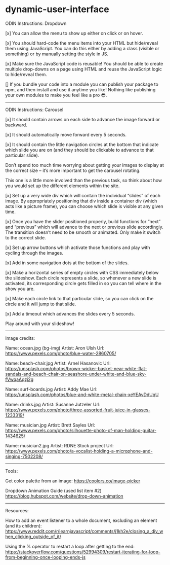 # dynamic-user-interface

ODIN Instructions: Dropdown

[x] You can allow the menu to show up either on click or on hover.

[x] You should hard-code the menu items into your HTML but hide/reveal them using JavaScript. You can do this either by adding a class (visible or something) or by manually setting the style in JS.

[x] Make sure the JavaScript code is reusable! You should be able to create multiple drop-downs on a page using HTML and reuse the JavaScript logic to hide/reveal them.

[] If you bundle your code into a module you can publish your package to npm, and then install and use it anytime you like! Nothing like publishing your own modules to make you feel like a pro 😎.

---

ODIN Instructions: Carousel

[x] It should contain arrows on each side to advance the image forward or backward.

[x] It should automatically move forward every 5 seconds.

[x] It should contain the little navigation circles at the bottom that indicate which slide you are on (and they should be clickable to advance to that particular slide).

Don’t spend too much time worrying about getting your images to display at the correct size – it’s more important to get the carousel rotating.

This one is a little more involved than the previous task, so think about how you would set up the different elements within the site.

[x] Set up a very wide div which will contain the individual “slides” of each image. By appropriately positioning that div inside a container div (which acts like a picture frame), you can choose which slide is visible at any given time.

[x] Once you have the slider positioned properly, build functions for “next” and “previous” which will advance to the next or previous slide accordingly. The transition doesn’t need to be smooth or animated. Only make it switch to the correct slide.

[x] Set up arrow buttons which activate those functions and play with cycling through the images.

[x] Add in some navigation dots at the bottom of the slides.

[x] Make a horizontal series of empty circles with CSS immediately below the slideshow. Each circle represents a slide, so whenever a new slide is activated, its corresponding circle gets filled in so you can tell where in the show you are.

[x] Make each circle link to that particular slide, so you can click on the circle and it will jump to that slide.

[x] Add a timeout which advances the slides every 5 seconds.

Play around with your slideshow!

---

Image credits:

Name: ocean.jpg (bg-img)
Artist: Aron Ulsh
Url: https://www.pexels.com/photo/blue-water-2860705/

Name: beach-chair.jpg
Artist: Arnel Hasanovic
Url: https://unsplash.com/photos/brown-wicker-basket-near-white-flat-sandals-and-beach-chair-on-seashore-under-white-and-blue-sky-fVwqaAqzj2g

Name: surf-boards.jpg
Artist: Addy Mae
Url: https://unsplash.com/photos/blue-and-white-metal-chain-xeYEAvDdUqU

Name: drinks.jpg
Artist: Susanne Jutzeler
Url: https://www.pexels.com/photo/three-assorted-fruit-juice-in-glasses-1233319/

Name: musician.jpg
Artist: Brett Sayles
Url: https://www.pexels.com/photo/silhouette-photo-of-man-holding-guitar-1434625/

Name: musician2.jpg
Artist: RDNE Stock project
Url: https://www.pexels.com/photo/a-vocalist-holding-a-microphone-and-singing-7502208/

---

Tools:

Get color palette from an image:
https://coolors.co/image-picker

Dropdown Animation Guide (used list item #2)
https://blog.hubspot.com/website/drop-down-animation

---

Resources:

How to add an event listener to a whole document, excluding an element (and its children):
https://www.reddit.com/r/learnjavascript/comments/j1kh2e/closing_a_div_when_clicking_outside_of_it/

Using the % operator to restart a loop after getting to the end:
https://stackoverflow.com/questions/52994309/restart-iterating-for-loop-from-beginning-once-looping-ends-js